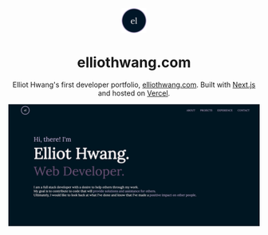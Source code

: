 <div align="center">
  <img src="/public/images/logo.png?raw=true" alt="logo" width="50">
</div>

<h1 align="center">
  elliothwang.com
</h1>

<p align="center">
Elliot Hwang's first developer portfolio, <a href="https://elliothwang.com/" target="_blank">elliothwang.com</a>. Built with <a href="https://nextjs.org/" target="_blank">Next.js</a> and hosted on <a href="https://vercel.com/" target="_blank">Vercel</a>.
</p>

![demo](/public/images/demo.png?raw=true)

